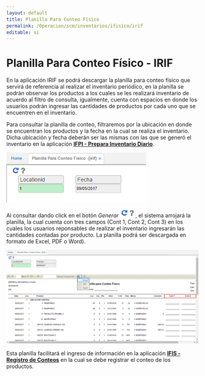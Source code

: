 ```yaml
---
layout: default
title: Planilla Para Conteo Físico
permalink: /Operacion/scm/inventarios/ifisico/irif
editable: si
---
```


# Planilla Para Conteo Físico - IRIF

En la aplicación IRIF se podrá descargar la planilla para conteo físico que servirá de referencia al realizar el inventario periódico, en la planilla se podrán observar los productos a los cuales se les realizará inventario de acuerdo al filtro de consulta, igualmente, cuenta con espacios en donde los usuarios podrán ingresar las cantidades de productos por cada uno que se encuentren en el inventario.  

Para consultar la planilla de conteo, filtraremos por la ubicación en donde se encuentran los productos y la fecha en la cual se realiza el inventario. Dicha ubicación y fecha deberán ser las mismas con las que se generó el inventario en la aplicación [**IFPI - Prepara Inventario Diario**](https://github.com/OasisCom/Docs/blob/master/Operacion/scm/inventarios/ifisico/ifpi.md).  


![](irif1.png)


Al consultar dando click en el botón _Generar_ ![](actualizar.png), el sistema arrojará la planilla, la cual cuenta con tres campos (Cont 1, Cont 2, Cont 3) en los cuales los usuarios reponsables de realizar el inventario ingresarán las cantidades contadas por producto. La planilla podrá ser descargada en formato de Excel, PDF o Word).  


![](irif2.png)


Esta planilla facilitará el ingreso de información en la aplicación [**IFIS - Registro de Conteos**](https://github.com/OasisCom/Docs/blob/master/Operacion/scm/inventarios/ifisico/ifis.md) en la cual se debe registrar el conteo de los productos.  

